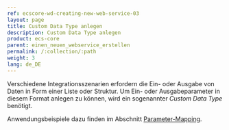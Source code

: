 ```yaml
---
ref: ecscore-wd-creating-new-web-service-03
layout: page
title: Custom Data Type anlegen
description: Custom Data Type anlegen
product: ecs-core
parent: einen_neuen_webservice_erstellen
permalink: /:collection/:path
weight: 3
lang: de_DE
---
```


Verschiedene Integrationsszenarien erfordern die Ein- oder Ausgabe von Daten in Form einer Liste oder Struktur. Um Ein- oder Ausgabeparameter in diesem Format anlegen zu können, wird ein sogenannter *Custom Data Type* benötigt. <br>

Anwendungsbeispiele dazu finden im Abschnitt [Parameter-Mapping](parameter_mapping). 

